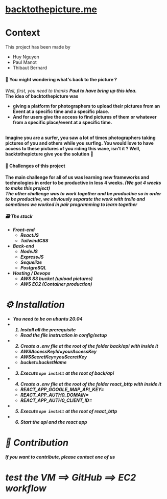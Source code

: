 # [backtothepicture.me](backtothepicture.me)

# Context
This project has been made by
* Huy Nguyen
* Paul Manot
* Thibaut Bernard
#### :thinking: You might wondering what's back to the picture ? 
<i>Well, first, you need to thanks <b>Paul<b> to have bring up this idea.</i>
<br />
The idea of backtothepicture was
  * giving a platform for photographers to upload their pictures from an Event at a specific time and a specific place. <br />
  * And for users give the access to find pictures of them or whatever from a specific place/event at a specific time. 
<br />
 Imagine you are a surfer, you saw a lot of times photographers taking pictures of you and others while you surfing. You would love to have access to these pictures of you riding this wave, isn't it ? Well, backtothepicture give you the solution 🙂 

#### :exploding_head: Challenges of this project
The main challenge for all of us was learning new frameworks and technologies in order to be productive in less 4 weeks. <i>(We got 4 weeks to make this project)<i> <br />
The other challenge was to work together and be productive so in order to be productive, we obviously separate the work with trello and sometimes we worked in pair programming to learn together
  
#### :card_file_box: The stack
* Front-end
  - ReactJS
  - TailwindCSS
* Back-end
  - NodeJS
  - ExpressJS
  - Sequelize
  - PostgreSQL
* Hosting / Devops
  - AWS S3 bucket (upload pictures)
  - AWS EC2 (Container production)
# :gear: Installation
* You need to be on ubuntu 20.04
* 1) Install all the prerequisite
  * Read the file instruction in config/setup
* 2) Create a .env file at the root of the folder back/api with inside it
  * AWSAccessKeyId=yourAccessKey
  * AWSSecretKey=youSecretKey
  * bucket=bucketName
* 3) Execute ``npm install`` at the root of back/api
* 4) Create a .env file at the root of the folder react_bttp with inside it
  * REACT_APP_GOOGLE_MAP_API_KEY=
  * REACT_APP_AUTH0_DOMAIN=
  * REACT_APP_AUTH0_CLIENT_ID=
* 5) Execute ``npm install`` at the root of react_bttp
* 6) Start the api and the react app
 
# :handshake:	Contribution
If you want to contribute, please contact one of us

# test the VM ==> GitHub ==> EC2 workflow
